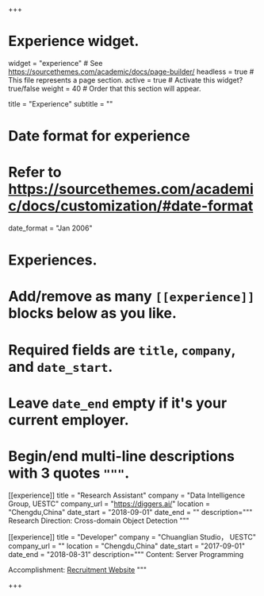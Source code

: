 +++
# Experience widget.
widget = "experience"  # See https://sourcethemes.com/academic/docs/page-builder/
headless = true  # This file represents a page section.
active = true  # Activate this widget? true/false
weight = 40  # Order that this section will appear.

title = "Experience"
subtitle = ""

# Date format for experience
#   Refer to https://sourcethemes.com/academic/docs/customization/#date-format
date_format = "Jan 2006"

# Experiences.
#   Add/remove as many `[[experience]]` blocks below as you like.
#   Required fields are `title`, `company`, and `date_start`.
#   Leave `date_end` empty if it's your current employer.
#   Begin/end multi-line descriptions with 3 quotes `"""`.
[[experience]]
  title = "Research Assistant"
  company = "Data Intelligence Group, UESTC"
  company_url = "https://diggers.ai/"
  location = "Chengdu,China"
  date_start = "2018-09-01"
  date_end = ""
  description="""
  Research Direction: Cross-domain Object Detection
  """
  
  
[[experience]]
  title = "Developer"
  company = "Chuanglian Studio， UESTC"
  company_url = ""
  location = "Chengdu,China"
  date_start = "2017-09-01"
  date_end = "2018-08-31"
  description="""
  Content: Server Programming
  
  Accomplishment: [Recruitment Website](http://120.77.38.98:8999/login)
  """

+++
